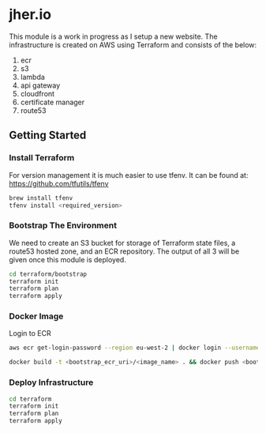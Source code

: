 # jher.io

This module is a work in progress as I setup a new website. The infrastructure is created on AWS using Terraform and consists of the below:

1. ecr
1. s3
1. lambda
1. api gateway
1. cloudfront
1. certificate manager
1. route53

## Getting Started

### Install Terraform

For version management it is much easier to use tfenv. It can be found at: https://github.com/tfutils/tfenv

```bash
brew install tfenv
tfenv install <required_version>
```

### Bootstrap The Environment

We need to create an S3 bucket for storage of Terraform state files, a route53 hosted zone, and an ECR repository. The output of all 3 will be given once this module is deployed.

```bash
cd terraform/bootstrap
terraform init
terraform plan
terraform apply
```

### Docker Image

Login to ECR

```bash
aws ecr get-login-password --region eu-west-2 | docker login --username AWS --password-stdin <bootstrap_ecr_uri>
```

```bash
docker build -t <bootstrap_ecr_uri>/<image_name> . && docker push <bootstrap_ecr_uri>/<image_name>:<image_tag>
```

### Deploy Infrastructure

```bash
cd terraform
terraform init
terraform plan
terraform apply
```
